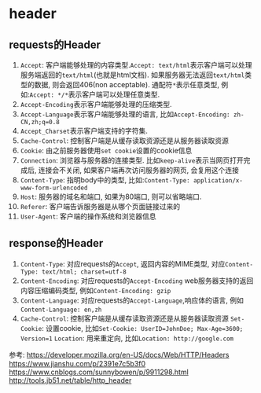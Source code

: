 # header










## requests的Header
1. `Accept`: 客户端能够处理的内容类型.`Accept: text/html`表示客户端可以处理服务端返回的`text/html`(也就是html文档). 如果服务器无法返回`text/html`类型的数据, 则会返回406(non acceptable). 通配符`*`表示任意类型, 例如:`Accept: */*`表示客户端可以处理任意类型.
2. `Accept-Encoding`表示客户端能够处理的压缩类型.
3. `Accept-Language`表示客户端能够处理的语言, 比如`Accept-Encoding: zh-CN,zh;q=0.8`
4. `Accept_Charset`表示客户端支持的字符集.
5. `Cache-Control`: 控制客户端是从缓存读取资源还是从服务器读取资源
6. `Cookie`: 由之前服务器使用`set cookie`设置的cookie信息
7. `Connection`: 浏览器与服务器的连接类型. 比如`keep-alive`表示当网页打开完成后, 连接会不关闭, 如果客户端再次访问服务器的网页, 会复用这个连接
8. `Content-Type`: 指明body中的类型, 比如:`Content-Type: application/x-www-form-urlencoded`
9. `Host`: 服务器的域名和端口, 如果为80端口, 则可以省略端口.
10. `Referer`: 客户端告诉服务器是从哪个页面链接过来的
11. `User-Agent`: 客户端的操作系统和浏览器信息


## response的Header
1. `Content-Type`: 对应requests的`Accept`, 返回内容的MIME类型, 对应`Content-Type: text/html; charset=utf-8`
3. `Content-Encoding`: 对应requests的`Accept-Encoding` web服务器支持的返回内容压缩编码类型, 例如`Content-Encoding: gzip`
4. `Content-Language`: 对应requests的`Accept-Language`,响应体的语言, 例如`Content-Language: en,zh`
5. `Cache-Control`: 控制客户端是从缓存读取资源还是从服务器读取资源
`Set-Cookie`: 设置cookie, 比如`Set-Cookie: UserID=JohnDoe; Max-Age=3600; Version=1`
`Location`: 用来重定向, 比如`Location: http://google.com`

参考:
https://developer.mozilla.org/en-US/docs/Web/HTTP/Headers
https://www.jianshu.com/p/2391e7c5b3f0
https://www.cnblogs.com/sunnybowen/p/9911298.html
http://tools.jb51.net/table/http_header